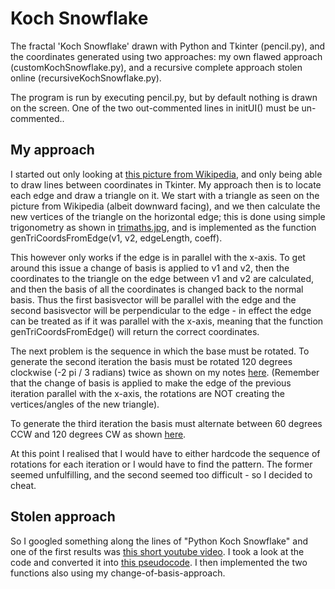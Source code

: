 # Koch Snowflake
The fractal 'Koch Snowflake' drawn with Python and Tkinter (pencil.py), and the coordinates generated using two approaches: my own flawed approach (customKochSnowflake.py), and a recursive complete approach stolen online (recursiveKochSnowflake.py).

The program is run by executing pencil.py, but by default nothing is drawn on the screen. One of the two out-commented lines in initUI() must be un-commented.. 

## My approach
I started out only looking at [this picture from Wikipedia](https://en.wikipedia.org/wiki/Koch_snowflake#/media/File:KochFlake.svg), and only being able to draw lines between coordinates in Tkinter. My approach then is to locate each edge and draw a triangle on it. We start with a triangle as seen on the picture from Wikipedia (albeit downward facing), and we then calculate the new vertices of the triangle on the horizontal edge; this is done using simple trigonometry as shown in [trimaths.jpg](https://github.com/ConanBacterium/Koch-Snowflake-/blob/master/trimaths.jpg?raw=true), and is implemented as the function genTriCoordsFromEdge(v1, v2, edgeLength, coeff). 

This however only works if the edge is in parallel with the x-axis. To get around this issue a change of basis is applied to v1 and v2, then the coordinates to the triangle on the edge between v1 and v2 are calculated, and then the basis of all the coordinates is changed back to the normal basis. Thus the first basisvector will be parallel with the edge and the second basisvector will be perpendicular to the edge - in effect the edge can be treated as if it was parallel with the x-axis, meaning that the function genTriCoordsFromEdge() will return the correct coordinates. 

The next problem is the sequence in which the base must be rotated. To generate the second iteration the basis must be rotated 120 degrees clockwise (-2 pi / 3 radians) twice as shown on my notes [here](https://github.com/ConanBacterium/Koch-Snowflake-/blob/master/notes1.jpg?raw=true). (Remember that the change of basis is applied to make the edge of the previous iteration parallel with the x-axis, the rotations are NOT creating the vertices/angles of the new triangle).

To generate the third iteration the basis must alternate between 60 degrees CCW and 120 degrees CW as shown [here](https://raw.githubusercontent.com/ConanBacterium/Koch-Snowflake-/master/notes2.jpg).

At this point I realised that I would have to either hardcode the sequence of rotations for each iteration or I would have to find the pattern. The former seemed unfulfilling, and the second seemed too difficult - so I decided to cheat. 

## Stolen approach
So I googled something along the lines of "Python Koch Snowflake" and one of the first results was [this short youtube video](https://www.youtube.com/watch?v=RykDHleSTs0). I took a look at the code and converted it into [this pseudocode](https://github.com/ConanBacterium/Koch-Snowflake-/blob/master/pseudocode.png?raw=true). I then implemented the two functions also using my change-of-basis-approach. 
